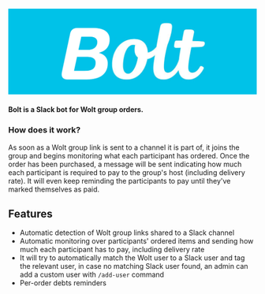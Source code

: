 ![bolt](docs/assets/bolt_gh.png)

#### Bolt is a Slack bot for Wolt group orders.

### How does it work?
As soon as a Wolt group link is sent to a channel it is part of, 
it joins the group and begins monitoring what each participant has ordered.
Once the order has been purchased, 
a message will be sent indicating how much each participant is required to pay to the group's host (including delivery rate). 
It will even keep reminding the participants to pay until they've marked themselves as paid.

## Features
* Automatic detection of Wolt group links shared to a Slack channel
* Automatic monitoring over participants' ordered items and sending how much each participant has to pay, including delivery rate
* It will try to automatically match the Wolt user to a Slack user and tag the relevant user, in case no matching Slack user found, an admin can add a custom user with `/add-user` command
* Per-order debts reminders 